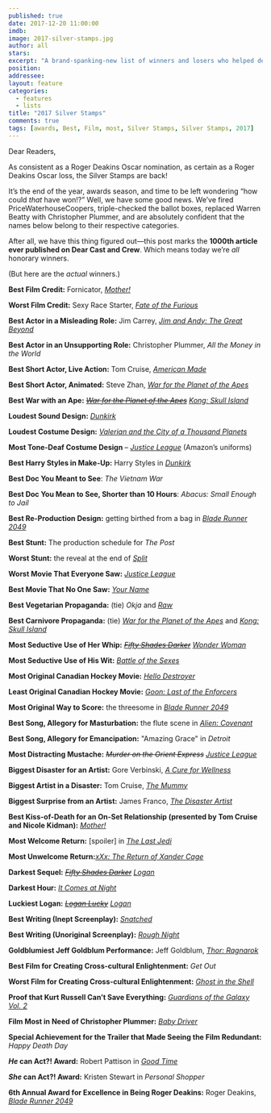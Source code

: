 ```yaml
---
published: true
date: 2017-12-20 11:00:00
imdb: 
image: 2017-silver-stamps.jpg
author: all 
stars: 
excerpt: "A brand-spanking-new list of winners and losers who helped define the last year in cinema."
position: 
addressee: 
layout: feature
categories: 
  - features
  - lists
title: "2017 Silver Stamps"
comments: true
tags: [awards, Best, Film, most, Silver Stamps, Silver Stamps, 2017]
---
```

Dear Readers,

As consistent as a Roger Deakins Oscar nomination, as certain as a Roger Deakins Oscar loss, the Silver Stamps are back!

It’s the end of the year, awards season, and time to be left wondering “how could _that_ have won!?” Well, we have some good news. We’ve fired PriceWaterhouseCoopers, triple-checked the ballot boxes, replaced Warren Beatty with Christopher Plummer, and are absolutely confident that the names below belong to their respective categories.

After all, we have this thing figured out—this post marks the **1000th article ever published on Dear Cast and Crew**. Which means today we’re _all_ honorary winners.

(But here are the _actual_ winners.)

**Best Film Credit:** Fornicator, [_Mother!_](http://www.dearcastandcrew.com/content/2017/9/12/mother.html)

**Worst Film Credit:** Sexy Race Starter, [_Fate of the Furious_](http://www.dearcastandcrew.com/content/2017/4/19/the-fate-of-the-furious.html)

**Best Actor in a Misleading Role:** Jim Carrey, [_Jim and Andy: The Great Beyond_](http://www.dearcastandcrew.com/content/2017/12/5/jim-and-andy.html)

**Best Actor in an Unsupporting Role:** Christopher Plummer, _All the Money in the World_

**Best Short Actor, Live Action:** Tom Cruise, [_American Made_](http://www.dearcastandcrew.com/content/2017/10/6/American-made.html)

**Best Short Actor, Animated:** Steve Zhan, [_War for the Planet of the Apes_](http://www.dearcastandcrew.com/content/2017/7/17/war-for-the-planet-of-the-apes.html)

**Best War with an Ape:** <strike>[_War for the Planet of the Apes_](http://www.dearcastandcrew.com/content/2017/7/17/war-for-the-planet-of-the-apes.html)</strike> [_Kong: Skull Island_](http://www.dearcastandcrew.com/content/2017/3/13/kong-skull-island.html)

**Loudest Sound Design:** [_Dunkirk_](http://www.dearcastandcrew.com/content/2017/7/21/dunkirk.html)

**Loudest Costume Design:** [_Valerian and the City of a Thousand Planets_](http://www.dearcastandcrew.com/content/2017/7/28/valerian-and-the-city-of-a-thousand-planets.html)

**Most Tone-Deaf Costume Design** – [_Justice League_](http://www.dearcastandcrew.com/content/2017/12/19/justice-league.html) (Amazon’s uniforms)

**Best Harry Styles in Make-Up:** Harry Styles in [_Dunkirk_](http://www.dearcastandcrew.com/content/2017/7/21/dunkirk.html)

**Best Doc You Meant to See**: _The Vietnam War_

**Best Doc You Mean to See, Shorter than 10 Hours**: _Abacus: Small Enough to Jail_

**Best Re-Production Design:** getting birthed from a bag in [_Blade Runner 2049_](http://www.dearcastandcrew.com/content/2017/10/17/blade-runner-2049.html)

**Best Stunt:** The production schedule for _The Post_

**Worst Stunt:** the reveal at the end of [_Split_](http://www.dearcastandcrew.com/content/2017/1/20/split.html)

**Worst Movie That Everyone Saw:** [_Justice League_](http://www.dearcastandcrew.com/content/2017/12/19/justice-league.html)

**Best Movie That No One Saw:** [_Your Name_](http://www.dearcastandcrew.com/content/2017/7/18/your-name.html)

**Best Vegetarian Propaganda:** (tie) _Okja_ and [_Raw_](http://www.dearcastandcrew.com/content/2017/12/14/raw.html)

**Best Carnivore Propaganda:** (tie) [_War for the Planet of the Apes_](http://www.dearcastandcrew.com/content/2017/7/17/war-for-the-planet-of-the-apes.html) and [_Kong: Skull Island_](http://www.dearcastandcrew.com/content/2017/3/13/kong-skull-island.html)

**Most Seductive Use of Her Whip:** <strike>[_Fifty Shades Darker_](http://www.dearcastandcrew.com/content/2017/2/10/fifty-shades-darker.html)</strike> [_Wonder Woman_](http://www.dearcastandcrew.com/content/2017/6/16/wonder-woman.html)

**Most Seductive Use of His Wit:** [_Battle of the Sexes_](http://www.dearcastandcrew.com/content/2017/11/5/battle-of-the-sexes.html)

**Most Original Canadian Hockey Movie:** [_Hello Destroyer_](http://www.dearcastandcrew.com/content/2017/3/22/hello-destroyer.html)

**Least Original Canadian Hockey Movie:** [_Goon: Last of the Enforcers_](http://www.dearcastandcrew.com/content/2017/3/21/goon-last-of-the-enforcers.html)

**Most Original Way to Score:** the threesome in [_Blade Runner 2049_](http://www.dearcastandcrew.com/content/2017/10/17/blade-runner-2049.html)

**Best Song, Allegory for Masturbation:** the flute scene in [_Alien: Covenant_](http://www.dearcastandcrew.com/content/2017/5/23/alien-covenant.html)

**Best Song, Allegory for Emancipation:** &quot;Amazing Grace&quot; in _Detroit_

**Most Distracting Mustache:** <strike>_Murder on the Orient Express_</strike> [_Justice League_](http://www.dearcastandcrew.com/content/2017/12/19/justice-league.html)

**Biggest Disaster for an Artist:** Gore Verbinski, [_A Cure for Wellness_](http://www.dearcastandcrew.com/content/2017/2/21/a-cure-for-wellness.html)

**Biggest Artist in a Disaster:** Tom Cruise, [_The Mummy_](http://www.dearcastandcrew.com/content/2017/6/12/the-mummy.html)

**Biggest Surprise from an Artist:** James Franco, [_The Disaster Artist_](http://www.dearcastandcrew.com/content/2017/12/8/the-disaster-artist.html)

**Best Kiss-of-Death for an On-Set Relationship (presented by Tom Cruise and Nicole Kidman):** [_Mother!_](http://www.dearcastandcrew.com/content/2017/9/12/mother.html)

**Most Welcome Return:**  [spoiler] in [_The Last Jedi_](http://www.dearcastandcrew.com/content/2017/12/16/the-last-jedi.html)

**Most Unwelcome Return:**[_xXx: The Return of Xander Cage_](http://www.dearcastandcrew.com/reviews/page3/)

**Darkest Sequel:** <strike>[_Fifty Shades Darker_](http://www.dearcastandcrew.com/content/2017/2/10/fifty-shades-darker.html)</strike> [_Logan_](http://www.dearcastandcrew.com/content/2017/3/3/logan.html)

**Darkest Hour:** [_It Comes at Night_](http://www.dearcastandcrew.com/content/2017/6/14/it-comes-at-night.html)

**Luckiest Logan:** <strike>[_Logan Lucky_](http://www.dearcastandcrew.com/content/2017/8/22/logan-lucky.html)</strike> [_Logan_](http://www.dearcastandcrew.com/content/2017/3/3/logan.html)

**Best Writing (Inept Screenplay):** [_Snatched_](http://www.dearcastandcrew.com/content/2017/5/12/snatched.html)

**Best Writing (Unoriginal Screenplay):** [_Rough Night_](http://www.dearcastandcrew.com/content/2017/6/20/rough-night.html)

**Goldblumiest Jeff Goldblum Performance:** Jeff Goldblum, [_Thor: Ragnarok_](http://www.dearcastandcrew.com/content/2017/11/13/thor-ragnarok.html)

**Best Film for Creating Cross-cultural Enlightenment:** _Get Out_

**Worst Film for Creating Cross-cultural Enlightenment:** [_Ghost in the Shell_](http://www.dearcastandcrew.com/content/2017/4/12/ghost-in-the-shell.html)

**Proof that Kurt Russell Can’t Save Everything:** [_Guardians of the Galaxy Vol. 2_](http://www.dearcastandcrew.com/content/2017/5/5/guardians-of-the-galaxy-vol-2.html)

**Film Most in Need of Christopher Plummer:** [_Baby Driver_](http://www.dearcastandcrew.com/content/2017/6/30/baby-driver.html)

**Special Achievement for the Trailer that Made Seeing the Film Redundant:** _Happy Death Day_

**_He_ can Act?! Award:** Robert Pattison in [_Good Time_](http://www.dearcastandcrew.com/content/2017/9/6/good-time.html)

**_She_ can Act?! Award:** Kristen Stewart in _Personal Shopper_

**6th Annual Award for Excellence in Being Roger Deakins:** Roger Deakins, [_Blade Runner 2049_](http://www.dearcastandcrew.com/content/2017/10/17/blade-runner-2049.html)

